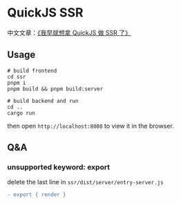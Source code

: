 # QuickJS SSR

中文文章：[《我早就想拿 QuickJS 做 SSR 了》](https://colmugx.github.io/blog/2022/12/12/quickjs-ssr/)

## Usage
```shell
# build frontend
cd ssr
pnpm i
pnpm build && pnpm build:server

# build backend and run
cd ..
cargo run
```

then open `http://localhost:8080` to view it in the browser.

## Q&A

### unsupported keyword: export

delete the last line in `ssr/dist/server/entry-server.js`
```diff
- export { render }
```